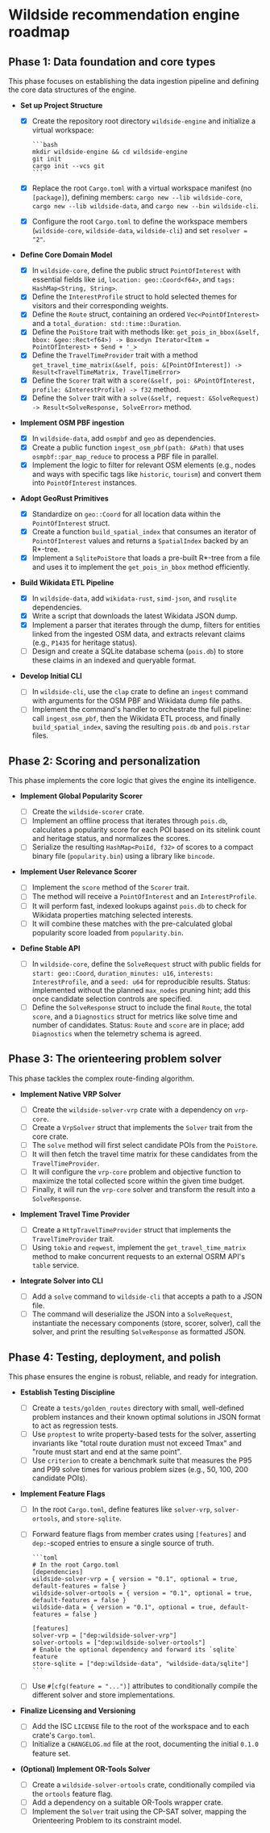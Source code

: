 # Wildside recommendation engine roadmap

## Phase 1: Data foundation and core types

This phase focuses on establishing the data ingestion pipeline and defining the
core data structures of the engine.

- **Set up Project Structure**

  - [x] Create the repository root directory `wildside-engine` and initialize a
        virtual workspace:

        ```bash
        mkdir wildside-engine && cd wildside-engine
        git init
        cargo init --vcs git
        ```

  - [x] Replace the root `Cargo.toml` with a virtual workspace manifest (no
        `[package]`), defining members: `cargo new --lib wildside-core`,
        `cargo new --lib wildside-data`, and `cargo new --bin wildside-cli`.
  - [x] Configure the root `Cargo.toml` to define the workspace members
    (`wildside-core`, `wildside-data`, `wildside-cli`) and set `resolver = "2"`.

- **Define Core Domain Model**

  - [x] In `wildside-core`, define the public struct `PointOfInterest`
        with essential fields like `id`, `location: geo::Coord<f64>`, and
        `tags: HashMap<String, String>`.
  - [x] Define the `InterestProfile` struct to hold selected themes for visitors
        and their corresponding weights.
  - [x] Define the `Route` struct, containing an ordered `Vec<PointOfInterest>`
        and a `total_duration: std::time::Duration`.
  - [x] Define the `PoiStore` trait with methods like:
        <!-- markdownlint-disable-next-line MD013 -->
        `get_pois_in_bbox(&self, bbox: &geo::Rect<f64>) -> Box<dyn
        Iterator<Item = PointOfInterest> + Send + '_>`
  - [x] Define the `TravelTimeProvider` trait with a method
        <!-- markdownlint-disable-next-line MD013 -->
        `get_travel_time_matrix(&self, pois: &[PointOfInterest]) ->
        Result<TravelTimeMatrix, TravelTimeError>`
  - [x] Define the `Scorer` trait with a
        `score(&self, poi: &PointOfInterest, profile: &InterestProfile) -> f32`
        method.
  - [x] Define the `Solver` trait with a
        `solve(&self, request: &SolveRequest) -> Result<SolveResponse, SolveError>`
        method.

- **Implement OSM PBF ingestion**

  - [x] In `wildside-data`, add `osmpbf` and `geo` as dependencies.
  - [x] Create a public function `ingest_osm_pbf(path: &Path)` that uses
        `osmpbf::par_map_reduce` to process a PBF file in parallel.
  - [x] Implement the logic to filter for relevant OSM elements (e.g., nodes and
        ways with specific tags like `historic`, `tourism`) and convert them
        into `PointOfInterest` instances.

- **Adopt GeoRust Primitives**

  - [x] Standardize on `geo::Coord` for all location data within the
        `PointOfInterest` struct.
  - [x] Create a function `build_spatial_index` that consumes an iterator of
        `PointOfInterest` values and returns a `SpatialIndex` backed by an
        R*-tree.
  - [x] Implement a `SqlitePoiStore` that loads a pre-built R*-tree from a file
        and uses it to implement the `get_pois_in_bbox` method efficiently.

- **Build Wikidata ETL Pipeline**

  - [x] In `wildside-data`, add `wikidata-rust`, `simd-json`, and
        `rusqlite` dependencies.
  - [x] Write a script that downloads the latest Wikidata JSON dump.
  - [x] Implement a parser that iterates through the dump, filters for entities
        linked from the ingested OSM data, and extracts relevant claims (e.g.,
        `P1435` for heritage status).
  - [ ] Design and create a SQLite database schema (`pois.db`) to store these
        claims in an indexed and queryable format.

- **Develop Initial CLI**

  - [ ] In `wildside-cli`, use the `clap` crate to define an `ingest`
        command with arguments for the OSM PBF and Wikidata dump file paths.
  - [ ] Implement the command's handler to orchestrate the full pipeline: call
        `ingest_osm_pbf`, then the Wikidata ETL process, and finally
        `build_spatial_index`, saving the resulting `pois.db` and `pois.rstar`
        files.

## Phase 2: Scoring and personalization

This phase implements the core logic that gives the engine its intelligence.

- **Implement Global Popularity Scorer**

  - [ ] Create the `wildside-scorer` crate.
  - [ ] Implement an offline process that iterates through `pois.db`, calculates
        a popularity score for each POI based on its sitelink count and
        heritage status, and normalizes the scores.
  - [ ] Serialize the resulting `HashMap<PoiId, f32>` of scores to a compact
        binary file (`popularity.bin`) using a library like `bincode`.

- **Implement User Relevance Scorer**

  - [ ] Implement the `score` method of the `Scorer` trait.
  - [ ] The method will receive a `PointOfInterest` and an `InterestProfile`.
  - [ ] It will perform fast, indexed lookups against `pois.db` to check for
        Wikidata properties matching selected interests.
  - [ ] It will combine these matches with the pre-calculated global popularity
        score loaded from `popularity.bin`.

- **Define Stable API**

  - [ ] In `wildside-core`, define the `SolveRequest` struct with public
        fields for `start: geo::Coord`, `duration_minutes: u16`,
        `interests: InterestProfile`, and a `seed: u64` for reproducible
        results. Status: implemented without the planned `max_nodes` pruning
        hint; add this once candidate selection controls are specified.
  - [ ] Define the `SolveResponse` struct to include the final `Route`, the
    total `score`, and a `Diagnostics` struct for metrics like solve time and
    number of candidates. Status: `Route` and `score` are in place; add
    `Diagnostics` when the telemetry schema is agreed.

## Phase 3: The orienteering problem solver

This phase tackles the complex route-finding algorithm.

- **Implement Native VRP Solver**

  - [ ] Create the `wildside-solver-vrp` crate with a dependency on
        `vrp-core`.
  - [ ] Create a `VrpSolver` struct that implements the `Solver` trait from the
        core crate.
  - [ ] The `solve` method will first select candidate POIs from the `PoiStore`.
  - [ ] It will then fetch the travel time matrix for these candidates from the
        `TravelTimeProvider`.
  - [ ] It will configure the `vrp-core` problem and objective function to
        maximize the total collected score within the given time budget.
  - [ ] Finally, it will run the `vrp-core` solver and transform the result into
        a `SolveResponse`.

- **Implement Travel Time Provider**

  - [ ] Create a `HttpTravelTimeProvider` struct that implements the
        `TravelTimeProvider` trait.
  - [ ] Using `tokio` and `reqwest`, implement the `get_travel_time_matrix`
        method to make concurrent requests to an external OSRM API's `table`
        service.

- **Integrate Solver into CLI**

  - [ ] Add a `solve` command to `wildside-cli` that accepts a path to a
        JSON file.
  - [ ] The command will deserialize the JSON into a `SolveRequest`, instantiate
        the necessary components (store, scorer, solver), call the solver, and
        print the resulting `SolveResponse` as formatted JSON.

## Phase 4: Testing, deployment, and polish

This phase ensures the engine is robust, reliable, and ready for integration.

- **Establish Testing Discipline**

  - [ ] Create a `tests/golden_routes` directory with small, well-defined
    problem instances and their known optimal solutions in JSON format to act
    as regression tests.
  - [ ] Use `proptest` to write property-based tests for the solver, asserting
        invariants like "total route duration must not exceed Tmax" and "route
        must start and end at the same point".
  - [ ] Use `criterion` to create a benchmark suite that measures the P95 and
    P99 solve times for various problem sizes (e.g., 50, 100, 200 candidate
    POIs).

- **Implement Feature Flags**

  - [ ] In the root `Cargo.toml`, define features like `solver-vrp`,
        `solver-ortools`, and `store-sqlite`.
  - [ ] Forward feature flags from member crates using `[features]` and
        `dep:`-scoped entries to ensure a single source of truth.

        ```toml
        # In the root Cargo.toml
        [dependencies]
        wildside-solver-vrp = { version = "0.1", optional = true, default-features = false }
        wildside-solver-ortools = { version = "0.1", optional = true, default-features = false }
        wildside-data = { version = "0.1", optional = true, default-features = false }
      
        [features]
        solver-vrp = ["dep:wildside-solver-vrp"]
        solver-ortools = ["dep:wildside-solver-ortools"]
        # Enable the optional dependency and forward its `sqlite` feature
        store-sqlite = ["dep:wildside-data", "wildside-data/sqlite"]
        ```

  - [ ] Use `#[cfg(feature = "...")]` attributes to conditionally compile the
        different solver and store implementations.

- **Finalize Licensing and Versioning**

  - [ ] Add the ISC `LICENSE` file to the root of the workspace and to each
        crate's `Cargo.toml`.
  - [ ] Initialize a `CHANGELOG.md` file at the root, documenting the initial
        `0.1.0` feature set.

- **(Optional) Implement OR-Tools Solver**

  - [ ] Create a `wildside-solver-ortools` crate, conditionally compiled
        via the `ortools` feature flag.
  - [ ] Add a dependency on a suitable OR-Tools wrapper crate.
  - [ ] Implement the `Solver` trait using the CP-SAT solver, mapping the
        Orienteering Problem to its constraint model.
